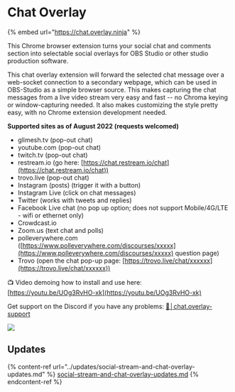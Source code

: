 # Chat Overlay

{% embed url="https://chat.overlay.ninja" %}

This Chrome browser extension turns your social chat and comments section into selectable social overlays for OBS Studio or other studio production software.

This chat overlay extension will forward the selected chat message over a web-socket connection to a secondary webpage, which can be used in OBS-Studio as a simple browser source. This makes capturing the chat messages from a live video stream very easy and fast -- no Chroma keying or window-capturing needed. It also makes customizing the style pretty easy, with no Chrome extension development needed.

**Supported sites as of August 2022 (requests welcomed)**

* glimesh.tv (pop-out chat)
* youtube.com (pop-out chat)
* twitch.tv (pop-out chat)
* restream.io (go here: [https://chat.restream.io/chat](https://chat.restream.io/chat))
* trovo.live (pop-out chat)
* Instagram (posts) (trigger it with a button)
* Instagram Live (click on chat messages)
* Twitter (works with tweets and replies)
* Facebook Live chat (no pop up option; does not support Mobile/4G/LTE - wifi or ethernet only)
* Crowdcast.io
* Zoom.us (text chat and polls)
* polleverywhere.com ([https://www.polleverywhere.com/discourses/xxxxx](https://www.polleverywhere.com/discourses/xxxxx) question page)
* Trovo (open the chat pop-up page: [https://trovo.live/chat/xxxxxx](https://trovo.live/chat/xxxxxx))

📺 Video demoing how to install and use here: [https://youtu.be/UOg3RvHO-xk](https://youtu.be/UOg3RvHO-xk)

Get support on the Discord if you have any problems: [💬│chat․overlay-support](https://discord.gg/6Wbu848w94)

![](<../.gitbook/assets/image (35).png>)

## Updates

{% content-ref url="../updates/social-stream-and-chat-overlay-updates.md" %}
[social-stream-and-chat-overlay-updates.md](../updates/social-stream-and-chat-overlay-updates.md)
{% endcontent-ref %}
